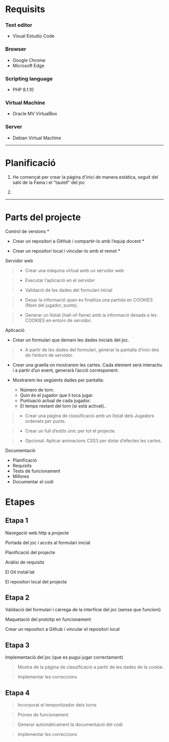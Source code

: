 # Requisits

### Text editor
- Visual Estudio Code

### Browser
- Google Chrome
- Microsoft Edge

### Scripting language
- PHP 8.1.10

### Virtual Machine
- Oracle MV VirtualBox

### Server
- Debian Virtual Machine

***
# Planificació
1. He començat per crear la pàgina d'inici de manera estàtica, seguit del saló de la Fama i el "taulell" del joc

2. 
***
# Parts del projecte
Control de versions *
 - Crear un repositori a GitHub i compartir-lo amb l’equip docent *

 - Crear un repositori local i vincular-lo amb el remot *

Servidor web 
> - Crear una màquina virtual amb un servidor web 

> - Executar l’aplicació en el servidor 

> - Validació de les dades del formulari inicial 

> - Desar la informació quan es finalitza una partida en COOKIES (Nom del jugador, punts). 

> - Generar un llistat (hall-of-fame) amb la informació desada a les COOKIES en entorn de servidor. 

Aplicació 
 - Crear un formulari que demani les dades inicials del joc. 

 >- A partir de les dades del formulari, generar la pantalla d’inici des de l’entorn de servidor. 

 - Crear una graella on mostrarem les cartes. Cada element serà interactiu i a partir d’un event, generarà l’acció corresponent. 

 - Mostrarem les següents dades per pantalla: 
   - Número de torn. 
   - Quin és el jugador que li toca jugar. 
   - Puntuació actual de cada jugador. 
   - El temps restant del torn (si està activat).. 

> - Crear una pàgina de classificació amb un llistat dels Jugadors ordenats per punts. 

> - Crear un full d’estils únic per tot el projecte. 

> - Opcional: Aplicar animacions CSS3 per dotar d’efectes les cartes. 

Documentació 
 - Planificació 
 - Requisits 
 - Tests de funcionament 
 - Millores 
 - Documentar el codi 
 
# Etapes 
## Etapa 1 

Navegació web http a projecte 

Portada del joc i accés al formulari inicial 

Planificació del projecte 

Anàlisi de requisits 

El Git instal·lat 

El repositori local del projecte 

## Etapa 2 

Validació del formulari i càrrega de la interfície del joc (sense que funcioni) 

Maquetació del prototip en funcionament 

Crear un repositori a Github i vincular el repositori local

## Etapa 3 

Implementació del joc (que es pugui jugar correctament) 

>Mostra de la pàgina de classificació a partir de les dades de la cookie. 

>Implementar les correccions 

## Etapa 4 

>Incorporat el temporitzador dels torns 

>Proves de funcionament 

>Generar automàticament la documentació del codi 

>Implementar les correccions 
